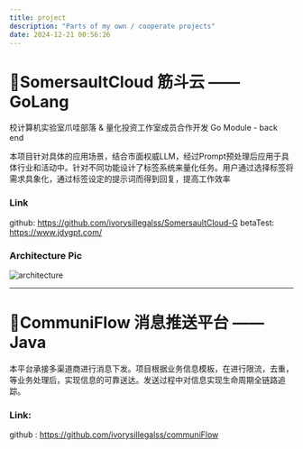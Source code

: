 ```yaml
---
title: project
description: "Parts of my own / cooperate projects"
date: 2024-12-21 00:56:26
---
```


# 🎹SomersaultCloud 筋斗云 —— GoLang
校计算机实验室爪哇部落 & 量化投资工作室成员合作开发
Go Module - back end

本项目针对具体的应用场景，结合市面权威LLM，经过Prompt预处理后应用于具体行业和活动中。针对不同功能设计了标签系统来量化任务。用户通过选择标签将需求具象化，通过标签设定的提示词而得到回复，提高工作效率


### Link
github: https://github.com/ivorysillegalss/SomersaultCloud-G
betaTest: https://www.jdygpt.com/

### Architecture Pic

![architecture](https://github.com/user-attachments/assets/249b6766-fa69-4424-9005-2b0616973253)

---

# 🎻CommuniFlow 消息推送平台 —— Java
本平台承接多渠道商进行消息下发。项目根据业务信息模板，在进行限流，去重，等业务处理后，实现信息的可靠送达。发送过程中对信息实现生命周期全链路追踪。

### Link: 
github : https://github.com/ivorysillegalss/communiFlow